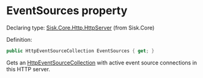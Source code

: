 <!--

Copyrights 2023 Sisk Framework - CypherPotato
Published under MIT license

!!! DO NOT EDIT THIS FILE !!!
This file was generated by a tool in the Sisk package. To edit the information in this documentation,
edit the XML documentation present in the Sisk source code.

-->


# EventSources property

Declaring type: [Sisk.Core.Http.HttpServer](/read?q=/contents/spec/Sisk.Core.Http.HttpServer.md) (from Sisk.Core)


Definition:

```cs
public HttpEventSourceCollection EventSources { get; }
```

Gets an <a href="/read?q=/contents/spec/Sisk.Core.Http.Streams.HttpEventSourceCollection.md">HttpEventSourceCollection</a> with active event source connections in this HTTP server.

